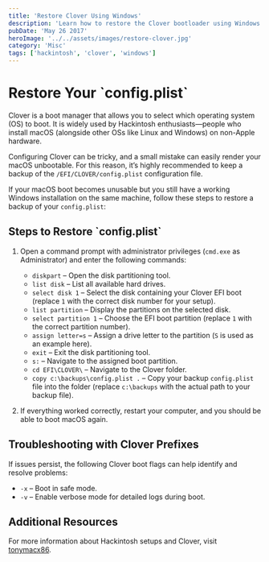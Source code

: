 ```yaml
---
title: 'Restore Clover Using Windows'
description: 'Learn how to restore the Clover bootloader using Windows. A guide for Hackintosh users.'
pubDate: 'May 26 2017'
heroImage: '../../assets/images/restore-clover.jpg'
category: 'Misc'
tags: ['hackintosh', 'clover', 'windows']
---
```


# Restore Your \`config.plist\`

Clover is a boot manager that allows you to select which operating system (OS) to boot. It is widely used by Hackintosh enthusiasts—people who install macOS (alongside other OSs like Linux and Windows) on non-Apple hardware.

Configuring Clover can be tricky, and a small mistake can easily render your macOS unbootable. For this reason, it’s highly recommended to keep a backup of the `/EFI/CLOVER/config.plist` configuration file.

If your macOS boot becomes unusable but you still have a working Windows installation on the same machine, follow these steps to restore a backup of your `config.plist`:

## Steps to Restore \`config.plist\`

1. Open a command prompt with administrator privileges (`cmd.exe` as Administrator) and enter the following commands:

   - `diskpart` – Open the disk partitioning tool.
   - `list disk` – List all available hard drives.
   - `select disk 1` – Select the disk containing your Clover EFI boot (replace `1` with the correct disk number for your setup).
   - `list partition` – Display the partitions on the selected disk.
   - `select partition 1` – Choose the EFI boot partition (replace `1` with the correct partition number).
   - `assign letter=s` – Assign a drive letter to the partition (`S` is used as an example here).
   - `exit` – Exit the disk partitioning tool.
   - `s:` – Navigate to the assigned boot partition.
   - `cd EFI\CLOVER\` – Navigate to the Clover folder.
   - `copy c:\backups\config.plist .` – Copy your backup `config.plist` file into the folder (replace `c:\backups` with the actual path to your backup file).

2. If everything worked correctly, restart your computer, and you should be able to boot macOS again.

## Troubleshooting with Clover Prefixes

If issues persist, the following Clover boot flags can help identify and resolve problems:

- `-x` – Boot in safe mode.
- `-v` – Enable verbose mode for detailed logs during boot.

## Additional Resources

For more information about Hackintosh setups and Clover, visit [tonymacx86](https://www.tonymacx86.com/).
